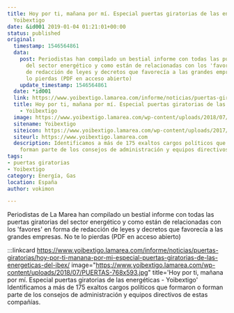 ```yaml
---
title: Hoy por ti, mañana por mí. Especial puertas giratorias de las energéticas -
  Yoibextigo
date: &id001 2019-01-04 01:21:01+00:00
status: published
original:
  timestamp: 1546564861
  data:
    post: Periodistas han compilado un bestial informe con todas las puertas giratorias
      del sector energético y como están de relacionadas con los 'favores' en forma
      de redacción de leyes y decretos que favorecía a las grandes empresas. No te
      lo pierdas (PDF en acceso abierto)
    update_timestamp: 1546564861
  date: *id001
  link: https://www.yoibextigo.lamarea.com/informe/noticias/puertas-giratorias/hoy-por-ti-manana-por-mi-especial-puertas-giratorias-de-las-energeticas-del-ibex/
  title: Hoy por ti, mañana por mí. Especial puertas giratorias de las energéticas
    - Yoibextigo
  image: https://www.yoibextigo.lamarea.com/wp-content/uploads/2018/07/PUERTAS-768x593.jpg
  sitename: Yoibextigo
  siteicon: https://www.yoibextigo.lamarea.com/wp-content/uploads/2017/10/cropped-icono-32x32.jpg
  siteurl: https://www.yoibextigo.lamarea.com
  description: Identificamos a más de 175 exaltos cargos políticos que formaron o
    forman parte de los consejos de administración y equipos directivos de estas compañías.
tags:
- puertas giratorias
- Yoibextigo
category: Energía, Gas
location: España
author: vokimon

---
```

Periodistas de La Marea han compilado un bestial informe con todas las puertas giratorias del sector energético
y como están de relacionadas con los 'favores' en forma de redacción de leyes y decretos que favorecía a las grandes empresas.
No te lo pierdas (PDF en acceso abierto)

:::linkcard https://www.yoibextigo.lamarea.com/informe/noticias/puertas-giratorias/hoy-por-ti-manana-por-mi-especial-puertas-giratorias-de-las-energeticas-del-ibex/ image="https://www.yoibextigo.lamarea.com/wp-content/uploads/2018/07/PUERTAS-768x593.jpg" title='Hoy por ti, mañana por mí. Especial puertas giratorias de las energéticas - Yoibextigo'
    Identificamos a más de 175 exaltos cargos políticos que formaron o forman parte de los consejos de administración y equipos directivos de estas compañías.

